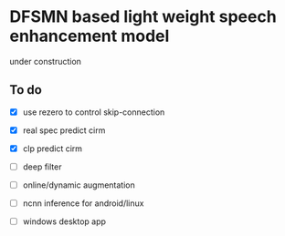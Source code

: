 # DFSMN based light weight speech enhancement model
under construction

## To do  
- [x] use rezero to control skip-connection 
- [x] real spec predict cirm
- [x] clp predict cirm 
- [ ] deep filter 
- [ ] online/dynamic augmentation 
- [ ] ncnn inference for android/linux
- [ ] windows desktop app


